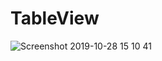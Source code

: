 # TableView
![Screenshot 2019-10-28 15 10 41](https://user-images.githubusercontent.com/53354158/67681172-7632e100-f995-11e9-9f5d-7829936363f7.png)
